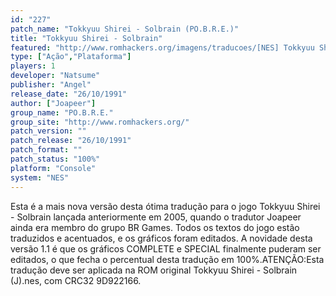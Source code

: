 ```yaml
---
id: "227"
patch_name: "Tokkyuu Shirei - Solbrain (PO.B.R.E.)"
title: "Tokkyuu Shirei - Solbrain"
featured: "http://www.romhackers.org/imagens/traducoes/[NES] Tokkyuu Shirei - Solbrain - POBRE - 1.png"
type: ["Ação","Plataforma"]
players: 1
developer: "Natsume"
publisher: "Angel"
release_date: "26/10/1991"
author: ["Joapeer"]
group_name: "PO.B.R.E."
group_site: "http://www.romhackers.org/"
patch_version: ""
patch_release: "26/10/1991"
patch_format: ""
patch_status: "100%"
platform: "Console"
system: "NES"
---
```


Esta é a mais nova versão desta ótima tradução para o jogo Tokkyuu Shirei - Solbrain lançada anteriormente em 2005, quando o tradutor Joapeer ainda era membro do grupo BR Games. Todos os textos do jogo estão traduzidos e acentuados, e os gráficos foram editados. A novidade desta versão 1.1 é que os gráficos COMPLETE e SPECIAL finalmente puderam ser editados, o que fecha o percentual desta tradução em 100%.ATENÇÃO:Esta tradução deve ser aplicada na ROM original Tokkyuu Shirei - Solbrain (J).nes, com CRC32 9D922166.